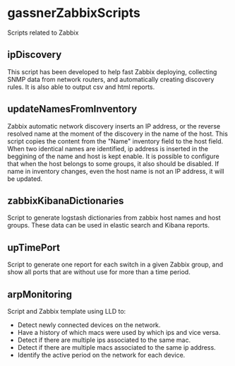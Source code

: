 # gassnerZabbixScripts
Scripts related to Zabbix

## ipDiscovery

This script has been developed to help fast Zabbix deploying, collecting SNMP data from network routers, and automatically creating discovery rules. It is also able to output csv and html reports.

## updateNamesFromInventory

Zabbix automatic network discovery inserts an IP address, or the reverse resolved name at the moment of the discovery in the name of the host. This script copies the content from the "Name" inventory field to the host field. When two identical names are identified, ip address is inserted in the beggining of the name and host is kept enable. It is possible to configure that when the host belongs to some groups, it also should be disabled. If name in inventory changes, even the host name is not an IP address, it will be updated.

## zabbixKibanaDictionaries

Script to generate logstash dictionaries from zabbix host names and host groups. These data can be used in elastic search and Kibana reports.

## upTimePort

Script to generate one report for each switch in a given Zabbix group, and show all ports that are without use for more than a time period.

## arpMonitoring

Script and Zabbix template using LLD to:
 - Detect newly connected devices on the network.
 - Have a history of which macs were used by which ips and vice versa.
 - Detect if there are multiple ips associated to the same mac.
 - Detect if there are multiple macs associated to the same ip address.
 - Identify the active period on the network for each device.
